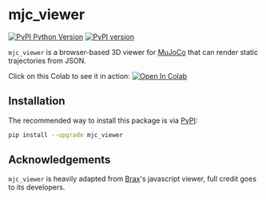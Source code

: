 # mjc_viewer

[![PyPI Python Version][pypi-versions-badge]][pypi]
[![PyPI version][pypi-badge]][pypi]

[pypi-versions-badge]: https://img.shields.io/pypi/pyversions/mjc_viewer
[pypi-badge]: https://badge.fury.io/py/mjc_viewer.svg
[pypi]: https://pypi.org/project/mjc_viewer/

`mjc_viewer` is a browser-based 3D viewer for [MuJoCo](https://mujoco.org/) that can render static trajectories from JSON.

Click on this Colab to see it in action: [![Open In Colab](https://colab.research.google.com/assets/colab-badge.svg)](https://colab.research.google.com/github/kevinzakka/mjc_viewer/blob/master/tutorial.ipynb)

## Installation

The recommended way to install this package is via [PyPI](https://pypi.org/project/mjc_viewer/):

```bash
pip install --upgrade mjc_viewer
```

## Acknowledgements

`mjc_viewer` is heavily adapted from [Brax](https://github.com/google/brax)'s javascript viewer, full credit goes to its developers.
